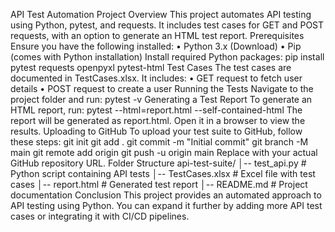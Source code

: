API Test Automation
Project Overview
This project automates API testing using Python, pytest, and requests. It includes test cases for GET and POST requests, with an option to generate an HTML test report.
Prerequisites
Ensure you have the following installed:
•	Python 3.x (Download)
•	Pip (comes with Python installation)
Install required Python packages:
pip install pytest requests openpyxl pytest-html
Test Cases
The test cases are documented in TestCases.xlsx. It includes:
•	GET request to fetch user details
•	POST request to create a user
Running the Tests
Navigate to the project folder and run:
pytest -v
Generating a Test Report
To generate an HTML report, run:
pytest --html=report.html --self-contained-html
The report will be generated as report.html. Open it in a browser to view the results.
Uploading to GitHub
To upload your test suite to GitHub, follow these steps:
git init
git add .
git commit -m "Initial commit"
git branch -M main
git remote add origin <your-repo-url>
git push -u origin main
Replace <your-repo-url> with your actual GitHub repository URL.
Folder Structure
api-test-suite/
│-- test_api.py       # Python script containing API tests
│-- TestCases.xlsx    # Excel file with test cases
│-- report.html       # Generated test report
│-- README.md         # Project documentation
Conclusion
This project provides an automated approach to API testing using Python. You can expand it further by adding more API test cases or integrating it with CI/CD pipelines.

